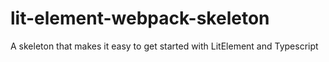 # lit-element-webpack-skeleton
A skeleton that makes it easy to get started with LitElement and Typescript
